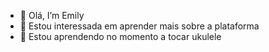 - 👋 Olá, I’m Emily
- 👀 Estou interessada em aprender mais sobre a plataforma
- 🌱 Estou aprendendo no momento a tocar ukulele
